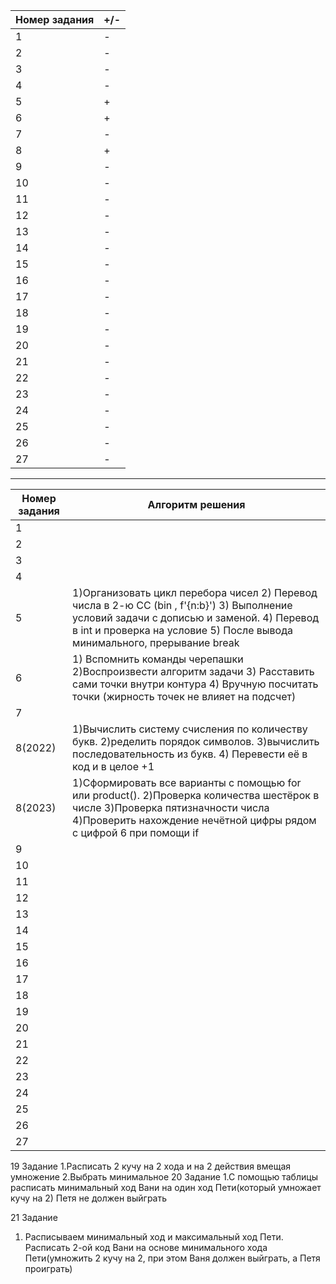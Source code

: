 | Номер задания |+/-|
| ------ | ------ |
 | 1| - |
 | 2| - |
 | 3| - |
 | 4| - |
 | 5| + |
 | 6| + |
 | 7| - |
 | 8| + |
 | 9| - |
 | 10| - |
 | 11| - |
 | 12| - |
 | 13| - |
 | 14| - |
 | 15| - |
 | 16| - |
 | 17| - |
 | 18| - |
 | 19| - |
 | 20| - |
 | 21| - |
 | 22| - |
 | 23| - |
 | 24| - |
 | 25| - |
 | 26| - |
 | 27| - |

-----------------------------------------------------------------------------------------------------------------------------------------------------------------------

| Номер задания | Алгоритм решения |
| - | - |
| 1 |  |
| 2 |  |
| 3 |  |
| 4 |  |
| 5 | 1)Организовать цикл перебора чисел 2) Перевод числа в 2-ю СС (bin , f'{n:b}') 3) Выполнение условий задачи с дописью и заменой. 4) Перевод в int и проверка на условие 5) После вывода минимального, прерывание break |
| 6 | 	1) Вспомнить команды черепашки 2)Воспроизвести алгоритм задачи 3) Расставить сами точки внутри контура 4) Вручную посчитать точки (жирность точек не влияет на подсчет) |
| 7 |  |
| 8(2022) | 1)Вычислить систему счисления по количеству букв.  2)ределить порядок символов.              3)вычислить последовательность из букв.  4) Перевести её в код и в целое +1 |
| 8(2023) | 1)Сформировать все варианты с помощью for или product(). 2)Проверка количества шестёрок в числе 3)Проверка пятизначности числа 4)Проверить нахождение нечётной цифры рядом с цифрой 6 при помощи if |
| 9 |  |
| 10 |  |
| 11 |  |
| 12 |  |
| 13 |  |
| 14 |  |
| 15 |  |
| 16 |  |
| 17 |  |
| 18 |  |
| 19 |  |
| 20 |  |
| 21 |  |
| 22 |  |
| 23 |  |
| 24 |  |
| 25 |  |
| 26 |  |
| 27 |  |

19 Задание
1.Расписать 2 кучу на 2 хода и на 2 действия вмещая умножение
2.Выбрать минимальное
20 Задание
1.С помощью таблицы расписать минимальный ход Вани на один ход Пети(который умножает кучу на 2) Петя не должен выйграть

21 Задание
1. Расписываем минимальный ход и максимальный ход Пети. Расписать 2-ой код Вани на основе минимального хода Пети(умножить 2 кучу на 2, при этом Ваня должен выйграть, а Петя проиграть)
